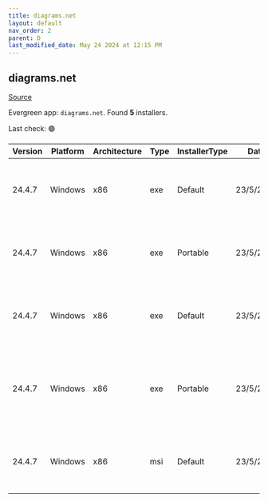 ```yaml
---
title: diagrams.net
layout: default
nav_order: 2
parent: D
last_modified_date: May 24 2024 at 12:15 PM
---
```


## diagrams.net

[Source](https://www.diagrams.net/)

Evergreen app: `diagrams.net`. Found **5** installers.

Last check: 🟢

| Version | Platform | Architecture | Type | InstallerType | Date      | Size      | URI                                                                                                                                                                                                                                            |
| ------- | -------- | ------------ | ---- | ------------- | --------- | --------- | ---------------------------------------------------------------------------------------------------------------------------------------------------------------------------------------------------------------------------------------------- |
| 24.4.7  | Windows  | x86          | exe  | Default       | 23/5/2024 | 107810624 | [https://github.com/jgraph/drawio-desktop/releases/download/v24.4.7/draw.io-24.4.7-windows-installer.exe](https://github.com/jgraph/drawio-desktop/releases/download/v24.4.7/draw.io-24.4.7-windows-installer.exe)                             |
| 24.4.7  | Windows  | x86          | exe  | Portable      | 23/5/2024 | 107595160 | [https://github.com/jgraph/drawio-desktop/releases/download/v24.4.7/draw.io-24.4.7-windows-no-installer.exe](https://github.com/jgraph/drawio-desktop/releases/download/v24.4.7/draw.io-24.4.7-windows-no-installer.exe)                       |
| 24.4.7  | Windows  | x86          | exe  | Default       | 23/5/2024 | 102712032 | [https://github.com/jgraph/drawio-desktop/releases/download/v24.4.7/draw.io-ia32-24.4.7-windows-32bit-installer.exe](https://github.com/jgraph/drawio-desktop/releases/download/v24.4.7/draw.io-ia32-24.4.7-windows-32bit-installer.exe)       |
| 24.4.7  | Windows  | x86          | exe  | Portable      | 23/5/2024 | 102497024 | [https://github.com/jgraph/drawio-desktop/releases/download/v24.4.7/draw.io-ia32-24.4.7-windows-32bit-no-installer.exe](https://github.com/jgraph/drawio-desktop/releases/download/v24.4.7/draw.io-ia32-24.4.7-windows-32bit-no-installer.exe) |
| 24.4.7  | Windows  | x86          | msi  | Default       | 23/5/2024 | 117690368 | [https://github.com/jgraph/drawio-desktop/releases/download/v24.4.7/draw.io-24.4.7.msi](https://github.com/jgraph/drawio-desktop/releases/download/v24.4.7/draw.io-24.4.7.msi)                                                                 |

